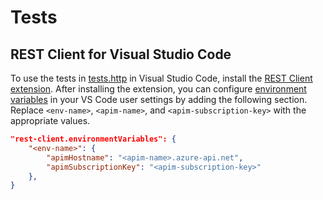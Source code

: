 # Tests

## REST Client for Visual Studio Code

To use the tests in [tests.http](tests.http) in Visual Studio Code, install the [REST Client extension](https://marketplace.visualstudio.com/items?itemName=humao.rest-client). After installing the extension, you can configure [environment variables](https://github.com/Huachao/vscode-restclient#environment-variables) in your VS Code user settings by adding the following section. Replace `<env-name>`, `<apim-name>`, and `<apim-subscription-key>` with the appropriate values.

```json
"rest-client.environmentVariables": {
    "<env-name>": {
        "apimHostname": "<apim-name>.azure-api.net",
        "apimSubscriptionKey": "<apim-subscription-key>"
    },
}
```
